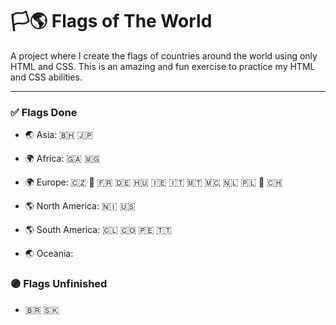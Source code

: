 # 🏳️🌎 Flags of The World

A project where I create the flags of countries around the world using only HTML and CSS. This is an amazing and fun exercise to practice my HTML and CSS abilities.

---

### ✅ Flags Done
- 🌏 Asia: 🇧🇭 🇯🇵

- 🌍 Africa: 🇬🇦 🇲🇬

- 🌍 Europe: 🇨🇿 🏴󠁧󠁢󠁥󠁮󠁧󠁿 🇫🇷 🇩🇪 🇭🇺 🇮🇪 🇮🇹 🇲🇹 🇲🇨 🇳🇱 🇵🇱 🏴󠁧󠁢󠁳󠁣󠁴󠁿 🇨🇭

- 🌎 North America: 🇳🇮 🇺🇸

- 🌎 South America: 🇨🇱 🇨🇴 🇵🇪 🇹🇹

- 🌏 Oceania: 


### 🟣 Flags Unfinished
- 🇧🇷 🇸🇰
